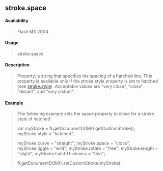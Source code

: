 ## stroke.space

#### Availability

> Flash MX 2004.

#### Usage

> stroke.space

#### Description

> Property; a string that specifies the spacing of a hatched line. This property is available only if the stroke.style property is set to hatched (see [stroke.style](#_bookmark898)). Acceptable values are "very close", "close", "distant", and "very distant".

#### Example

> The following example sets the space property to close for a stroke style of hatched:
>
> var myStroke = fl.getDocumentDOM().getCustomStroke(); myStroke.style = "hatched";
>
> myStroke.curve = "straight"; myStroke.space = "close"; myStroke.jiggle = "wild"; myStroke.rotate = "free"; myStroke.length = "slight"; myStroke.hatchThickness = "thin";
>
> fl.getDocumentDOM().setCustomStroke(myStroke);
